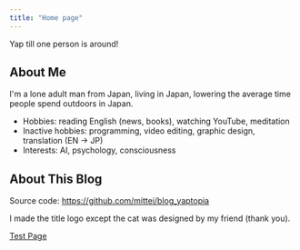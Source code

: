 ```yaml
---
title: "Home page"
---
```


Yap till one person is around!

## About Me

I'm a lone adult man from Japan, living in Japan, lowering the average time people spend outdoors in Japan.

- Hobbies: reading English (news, books), watching YouTube, meditation
- Inactive hobbies: programming, video editing, graphic design, translation (EN -> JP)
- Interests: AI, psychology, consciousness

## About This Blog

Source code: https://github.com/mittei/blog_yaptopia

I made the title logo except the cat was designed by my friend (thank you).

[Test Page](posts/bla/)
